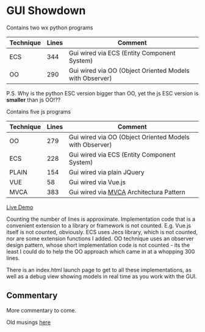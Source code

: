 # GUI Showdown

Contains two wx python programs

| Technique  | Lines | Comment |
| -----------| ----- | ------- |
| ECS        | 344  | Gui wired via ECS (Entity Component System)
| OO         | 290  | Gui wired via OO (Object Oriented Models with Observer) 

P.S. Why is the python ESC version bigger than OO, yet the js ESC version is **smaller** than js OO!??

Contains five js programs

| Technique  | Lines | Comment |
| -----------| ----- | ------- |
| OO         | 279  | Gui wired via OO (Object Oriented Models with Observer) 
| ECS        | 228  | Gui wired via ECS (Entity Component System)
| PLAIN      | 154  | Gui wired via plain JQuery
| VUE        | 58  | Gui wired via Vue.js
| MVCA       | 383  | Gui wired via [MVCA](https://github.com/abulka/todomvc-oo) Architectura Pattern

[Live Demo](http://abulka.github.io/gui-showdown)

Counting the number of lines is approximate.  Implementation code that is a convenient extension to a library or framework is not counted.  E.g. Vue.js itself is not counted, obviously.  ECS uses Jecs library, which is not counted, nor are some extension functions I added.  OO technique uses an observer design pattern, whose short implementation code is not counted - its the least I could do to help the OO approach which came in at a whopping 300 lines.

There is an index.html launch page to get to all these implementations, as well as a debug view showing models in real time as you work with the GUI.

## Commentary

More commentary to come.

Old musings [here](musings.md)
